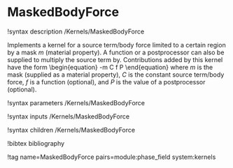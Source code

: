 # MaskedBodyForce

!syntax description /Kernels/MaskedBodyForce

Implements a kernel for a source term/body force limited to a certain region by
a mask $m$ (material property). A function or a postprocessor can also be supplied
to multiply the source term by. Contributions added by this kernel have the form
\begin{equation}
-m C f P
\end{equation}
where $m$ is the mask (supplied as a material property), $C$ is the constant source
term/body force, $f$ is a function (optional), and $P$ is the value of a postprocessor
(optional).

!syntax parameters /Kernels/MaskedBodyForce

!syntax inputs /Kernels/MaskedBodyForce

!syntax children /Kernels/MaskedBodyForce

!bibtex bibliography

!tag name=MaskedBodyForce pairs=module:phase_field system:kernels
